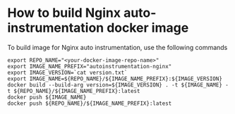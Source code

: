 # How to build Nginx auto-instrumentation docker image

To build image for Nginx auto instrumentation, use the following commands

```
export REPO_NAME="<your-docker-image-repo-name>"
export IMAGE_NAME_PREFIX="autoinstrumentation-nginx"
export IMAGE_VERSION=`cat version.txt`
export IMAGE_NAME=${REPO_NAME}/${IMAGE_NAME_PREFIX}:${IMAGE_VERSION}
docker build --build-arg version=${IMAGE_VERSION} . -t ${IMAGE_NAME} -t ${REPO_NAME}/${IMAGE_NAME_PREFIX}:latest
docker push ${IMAGE_NAME} 
docker push ${REPO_NAME}/${IMAGE_NAME_PREFIX}:latest
```
